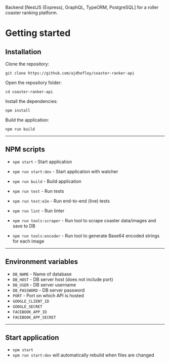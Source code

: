 Backend [NestJS (Express), GraphQL, TypeORM, PostgreSQL] for a roller coaster ranking platform.

# Getting started

## Installation

Clone the repository:

    git clone https://github.com/ajdhefley/coaster-ranker-api

Open the repository folder:

    cd coaster-ranker-api
    
Install the dependencies:
    
    npm install

Build the application:
    
    npm run build
    
----------

## NPM scripts

- `npm start` - Start application
- `npm run start:dev` - Start application with watcher
- `npm run build` - Build application
- `npm run test` - Run tests
- `npm run test:e2e` - Run end-to-end (live) tests
- `npm run lint` - Run linter

- `npm run tools:scraper` - Run tool to scrape coaster data/images and save to DB
- `npm run tools:encoder` - Run tool to generate Base64 encoded strings for each image

----------

## Environment variables

- `DB_NAME` - Name of database
- `DB_HOST` - DB server host (does not include port)
- `DB_USER` - DB server username
- `DB_PASSWORD` - DB server password
- `PORT` - Port on which API is hosted
- `GOOGLE_CLIENT_ID`
- `GOOGLE_SECRET`
- `FACEBOOK_APP_ID`
- `FACEBOOK_APP_SECRET`

----------

## Start application

- `npm start`
- `npm run start:dev` will automatically rebuild when files are changed
      
